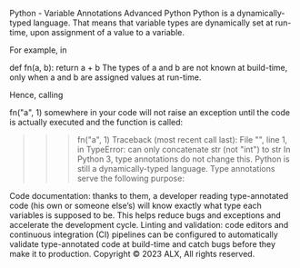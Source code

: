 Python - Variable Annotations
Advanced Python
Python is a dynamically-typed language. That means that variable types are dynamically set at run-time, upon assignment of a value to a variable.

For example, in

def fn(a, b):
    return a + b
The types of a and b are not known at build-time, only when a and b are assigned values at run-time.

Hence, calling

fn("a", 1)
somewhere in your code will not raise an exception until the code is actually executed and the function is called:

>>> fn("a", 1)
Traceback (most recent call last):
  File "<stdin>", line 1, in <module>
TypeError: can only concatenate str (not "int") to str
In Python 3, type annotations do not change this. Python is still a dynamically-typed language. Type annotations serve the following purpose:

Code documentation: thanks to them, a developer reading type-annotated code (his own or someone else’s) will know exactly what type each variables is supposed to be. This helps reduce bugs and exceptions and accelerate the development cycle.
Linting and validation: code editors and continuous integration (CI) pipelines can be configured to automatically validate type-annotated code at build-time and catch bugs before they make it to production.
Copyright © 2023 ALX, All rights reserved.
